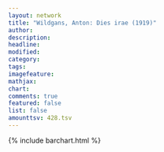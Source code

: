 ```yaml
---
layout: network
title: "Wildgans, Anton: Dies irae (1919)"
author:
description:
headline:
modified:
category:
tags:
imagefeature: 
mathjax: 
chart: 
comments: true
featured: false
list: false
amounttsv: 428.tsv
---
```

{% include barchart.html %}
